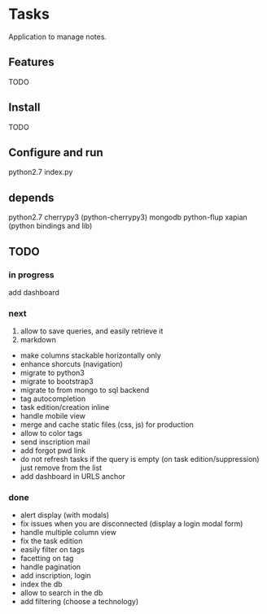 # Tasks

Application to manage notes.

## Features

TODO

## Install

TODO

## Configure and run

python2.7 index.py

## depends

python2.7
cherrypy3 (python-cherrypy3)
mongodb
python-flup
xapian (python bindings and lib)

## TODO

### in progress

add dashboard

### next

 1. allow to save queries, and easily retrieve it
 2. markdown

 * make columns stackable horizontally only
 * enhance shorcuts (navigation)
 * migrate to python3
 * migrate to bootstrap3
 * migrate to from mongo to sql backend
 * tag autocompletion
 * task edition/creation inline
 * handle mobile view
 * merge and cache static files (css, js) for production
 * allow to color tags
 * send inscription mail
 * add forgot pwd link
 * do not refresh tasks if the query is empty (on task edition/suppression) just remove from the list
 * add dashboard in URLS anchor

### done

 * alert display (with modals)
 * fix issues when you are disconnected (display a login modal form)
 * handle multiple column view
 * fix the task edition
 * easily filter on tags
 * facetting on tag
 * handle pagination
 * add inscription, login
 * index the db
 * allow to search in the db
 * add filtering (choose a technology)


